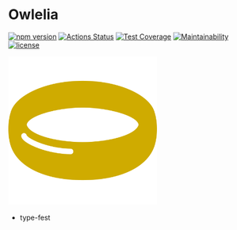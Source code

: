 # Owlelia

[![npm version](https://badge.fury.io/js/owlelia.svg)](https://badge.fury.io/js/owlelia)
[![Actions Status](https://github.com/tadashi-aikawa/owlelia/workflows/Tests/badge.svg)](https://github.com/tadashi-aikawa/owlelia/actions)
[![Test Coverage](https://api.codeclimate.com/v1/badges/2d25fe948ba57717c578/test_coverage)](https://codeclimate.com/github/tadashi-aikawa/owlelia/test_coverage)
[![Maintainability](https://api.codeclimate.com/v1/badges/2d25fe948ba57717c578/maintainability)](https://codeclimate.com/github/tadashi-aikawa/owlelia/maintainability)
[![license](https://img.shields.io/github/license/mashape/apistatus.svg)](https://github.com/tadashi-aikawa/owlelia/blob/master/LICENSE)

<img src="./logo.svg" width=300 alt="logo" />

- type-fest

